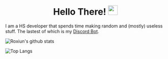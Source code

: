 <div align="center">
  <h1> Hello There! <img src="https://github.com/Roxiun/Roxiun/blob/master/img/general_kenobi.png?raw=true" width="30px"></h2>
</div>

I am a HS developer that spends time making random and (mostly) useless stuff. The lastest of which is my [Discord Bot](https://github.com/Roxiun/RoxBot).

![Roxiun's github stats](https://github-readme-stats.vercel.app/api?username=roxiun&count_private=true&include_all_commits=true&show_icons=true&theme=radical)

![Top Langs](https://github-readme-stats.vercel.app/api/top-langs/?username=roxiun&layout=compact&theme=radical)

<!--
**Roxiun/Roxiun** is a ✨ _special_ ✨ repository because its `README.md` (this file) appears on your GitHub profile.

Here are some ideas to get you started:

- 🔭 I’m currently working on ...
- 🌱 I’m currently learning ...
- 👯 I’m looking to collaborate on ...
- 🤔 I’m looking for help with ...
- 💬 Ask me about ...
- 📫 How to reach me: ...
- 😄 Pronouns: ...
- ⚡ Fun fact: ...
-->
